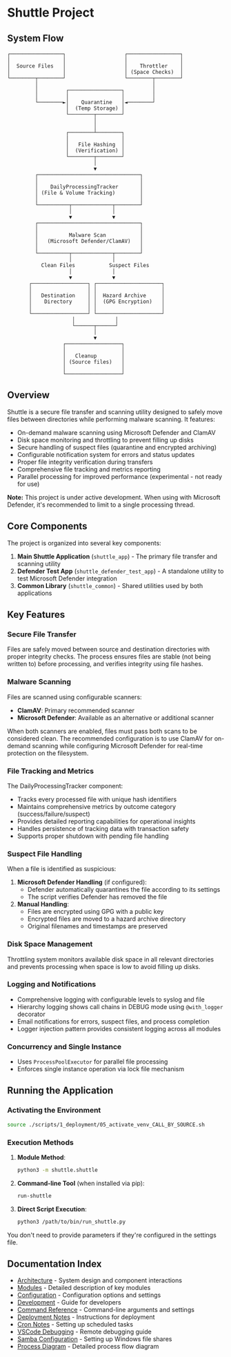 # Shuttle Project

## System Flow

```
┌─────────────────┐                   ┌─────────────────┐
│                 │                   │                 │
│  Source Files   │                   │    Throttler    │
│                 │                   │ (Space Checks)  │
└────────┬────────┘                   └────────┬────────┘
         │                                     │
         │         ┌─────────────────┐         │
         │         │                 │         │
         └────────►│    Quarantine   │◄────────┘
                   │  (Temp Storage) │
                   └────────┬────────┘
                            │
                            │
                   ┌────────┴────────┐
                   │                 │
                   │   File Hashing  │
                   │  (Verification) │
                   └────────┬────────┘
                            │
                            ▼
         ┌─────────────────────────────────┐
         │                                 │
         │    DailyProcessingTracker       │
         │ (File & Volume Tracking)        │
         │                                 │
         └──────────┬─────────────┬────────┘
                    │             │
                    ▼             ▼
         ┌─────────────────────────────────┐
         │                                 │
         │          Malware Scan           │
         │   (Microsoft Defender/ClamAV)   │
         │                                 │
         └──────────┬─────────────┬────────┘
                    │             │
           Clean Files           Suspect Files
                    │             │
                    ▼             ▼
       ┌──────────────────┐ ┌─────────────────────┐
       │                  │ │                     │
       │   Destination    │ │  Hazard Archive     │
       │    Directory     │ │  (GPG Encryption)   │
       │                  │ │                     │
       └──────────────────┘ └─────────────────────┘
                     │             │
                     └──────┬──────┘
                            │
                            ▼
                  ┌──────────────────┐
                  │                  │
                  │   Cleanup        │
                  │ (Source files)   │
                  │                  │
                  └──────────────────┘
```

## Overview

Shuttle is a secure file transfer and scanning utility designed to safely move files between directories while performing malware scanning. It features:

- On-demand malware scanning using Microsoft Defender and ClamAV
- Disk space monitoring and throttling to prevent filling up disks
- Secure handling of suspect files (quarantine and encrypted archiving)
- Configurable notification system for errors and status updates
- Proper file integrity verification during transfers
- Comprehensive file tracking and metrics reporting
- Parallel processing for improved performance (experimental - not ready for use)

**Note:** This project is under active development. When using with Microsoft Defender, it's recommended to limit to a single processing thread.

## Core Components

The project is organized into several key components:

1. **Main Shuttle Application** (`shuttle_app`) - The primary file transfer and scanning utility
2. **Defender Test App** (`shuttle_defender_test_app`) - A standalone utility to test Microsoft Defender integration
3. **Common Library** (`shuttle_common`) - Shared utilities used by both applications

## Key Features

### Secure File Transfer
Files are safely moved between source and destination directories with proper integrity checks. The process ensures files are stable (not being written to) before processing, and verifies integrity using file hashes.

### Malware Scanning
Files are scanned using configurable scanners:
- **ClamAV**: Primary recommended scanner
- **Microsoft Defender**: Available as an alternative or additional scanner

When both scanners are enabled, files must pass both scans to be considered clean. The recommended configuration is to use ClamAV for on-demand scanning while configuring Microsoft Defender for real-time protection on the filesystem.

### File Tracking and Metrics
The DailyProcessingTracker component:
- Tracks every processed file with unique hash identifiers
- Maintains comprehensive metrics by outcome category (success/failure/suspect)
- Provides detailed reporting capabilities for operational insights
- Handles persistence of tracking data with transaction safety
- Supports proper shutdown with pending file handling

### Suspect File Handling
When a file is identified as suspicious:
1. **Microsoft Defender Handling** (if configured):
   - Defender automatically quarantines the file according to its settings
   - The script verifies Defender has removed the file
2. **Manual Handling**:
   - Files are encrypted using GPG with a public key
   - Encrypted files are moved to a hazard archive directory
   - Original filenames and timestamps are preserved

### Disk Space Management
Throttling system monitors available disk space in all relevant directories and prevents processing when space is low to avoid filling up disks.

### Logging and Notifications
- Comprehensive logging with configurable levels to syslog and file
- Hierarchy logging shows call chains in DEBUG mode using `@with_logger` decorator
- Email notifications for errors, suspect files, and process completion
- Logger injection pattern provides consistent logging across all modules

### Concurrency and Single Instance
- Uses `ProcessPoolExecutor` for parallel file processing
- Enforces single instance operation via lock file mechanism

## Running the Application

### Activating the Environment

```bash
source ./scripts/1_deployment/05_activate_venv_CALL_BY_SOURCE.sh
```

### Execution Methods

1. **Module Method**:
   ```bash
   python3 -m shuttle.shuttle
   ```

2. **Command-line Tool** (when installed via pip):
   ```bash
   run-shuttle
   ```

3. **Direct Script Execution**:
   ```bash
   python3 /path/to/bin/run_shuttle.py
   ```

You don't need to provide parameters if they're configured in the settings file.

## Documentation Index

- [Architecture](docs/readme_architecture.md) - System design and component interactions
- [Modules](docs/readme_modules.md) - Detailed description of key modules
- [Configuration](docs/readme_configuration.md) - Configuration options and settings
- [Development](docs/readme_development.md) - Guide for developers
- [Command Reference](docs/readme_command_reference.md) - Command-line arguments and settings
- [Deployment Notes](docs/readme_deployment_notes.md) - Instructions for deployment
- [Cron Notes](docs/readme_cron_notes.md) - Setting up scheduled tasks
- [VSCode Debugging](docs/readme_vscode_remote_python_debugging.md) - Remote debugging guide
- [Samba Configuration](docs/samba-config.md) - Setting up Windows file shares
- [Process Diagram](dev_notes/updated_shuttle_process_diagram.md) - Detailed process flow diagram
